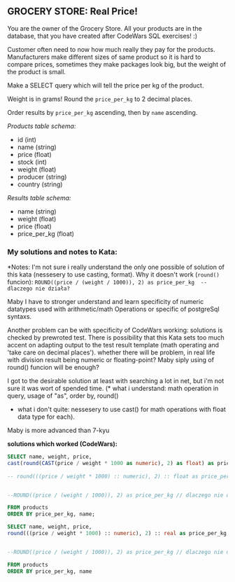 ## GROCERY STORE: Real Price!


You are the owner of the Grocery Store. All your products are in the database, that you have created after CodeWars SQL exercises! :)

Customer often need to now how much really they pay for the products. Manufacturers make different sizes of same product so it is hard to compare prices, sometimes they make packages look big, but the weight of the product is small.

Make a SELECT query which will tell the price per kg of the product.

Weight is in grams! Round the `price_per_kg` to 2 decimal places.

Order results by `price_per_kg` ascending, then by `name` ascending.

*Products table schema:*
* id (int)
* name (string)
* price (float)
* stock (int)
* weight (float)
* producer (string)
* country (string)

*Results table schema:*
* name (string)
* weight (float)
* price (float)
* price_per_kg (float)


### **My solutions and notes to Kata:**
*Notes: I'm not sure i really understand the only one possible of solution of this kata (nessesery to use casting, format). 
Why it doesn't work (`round()` funcion):
`ROUND((price / (weight / 1000)), 2) as price_per_kg  -- dlaczego nie działa?`

Maby I have to stronger understand and learn specificity of numeric datatypes used with arithmetic/math Operations or specific of postgreSql syntaxs. 

Another problem can be with specificity of CodeWars working: solutions is checked by prewroted test. 
There is possibility that this Kata sets too much accent on adapting output to the test result template (math operating and 'take care on decimal places'). whether there will be problem, in real life with division result being numeric or floating-point?
Maby siply using of round() funcion will be enough?

I got to the desirable solution at least with searching a lot in net, but i'm not sure it was wort of spended time. 
(* what i understand: math operation in query, usage of "as", order by, round()
* what i don't quite: nessesery to use cast() for math operations with float data type for each).

Maby is more advanced than 7-kyu


**solutions which worked (CodeWars):**

```sql
SELECT name, weight, price,
cast(round(CAST(price / weight * 1000 as numeric), 2) as float) as price_per_kg -- 'as real' instead of 'as float' works too
 
-- round(((price / weight * 1000) :: numeric), 2) :: float as price_per_kg


--ROUND((price / (weight / 1000)), 2) as price_per_kg // dlaczego nie działa?

FROM products
ORDER BY price_per_kg, name;
```

```sql
SELECT name, weight, price,
round(((price / weight * 1000) :: numeric), 2) :: real as price_per_kg -- 'as float' instead of 'as real' works too


--ROUND((price / (weight / 1000)), 2) as price_per_kg // dlaczego nie działa? / why doesn't work?

FROM products
ORDER BY price_per_kg, name
```
